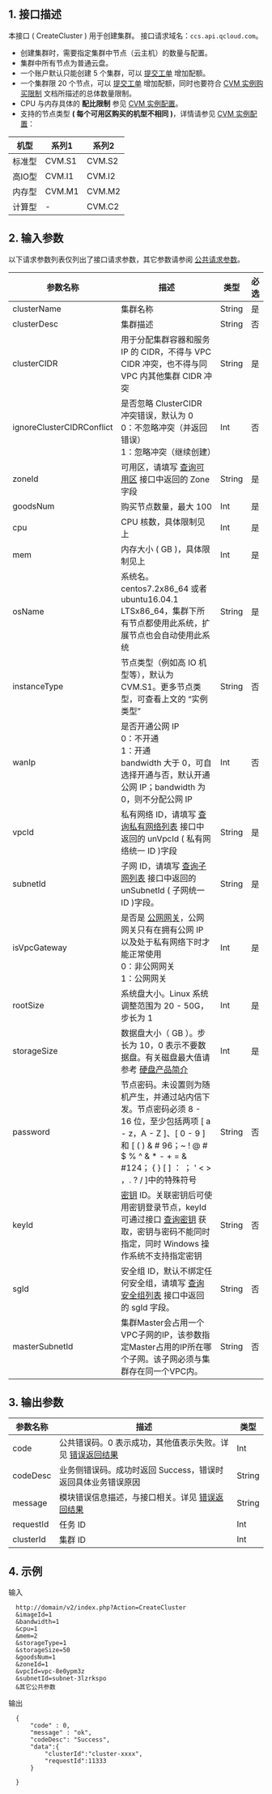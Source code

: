 ## 1. 接口描述
本接口 ( CreateCluster ) 用于创建集群。
接口请求域名：`ccs.api.qcloud.com`。

* 创建集群时，需要指定集群中节点（云主机）的数量与配置。
* 集群中所有节点为普通云盘。
* 一个账户默认只能创建 5 个集群，可以 [提交工单](http://console.tcecqpoc.fsphere.cn/workorder/category/create?level1_id=6&level2_id=350&level1_name=%E8%AE%A1%E7%AE%97%E4%B8%8E%E7%BD%91%E7%BB%9C&level2_name=%E5%AE%B9%E5%99%A8%E6%9C%8D%E5%8A%A1CCS) 增加配额。
* 一个集群限 20 个节点，可以 [提交工单](http://console.tcecqpoc.fsphere.cn/workorder/category/create?level1_id=6&level2_id=350&level1_name=%E8%AE%A1%E7%AE%97%E4%B8%8E%E7%BD%91%E7%BB%9C&level2_name=%E5%AE%B9%E5%99%A8%E6%9C%8D%E5%8A%A1CCS) 增加配额，同时也要符合 [CVM 实例购买限制](/doc/product/213/CVM%E5%AE%9E%E4%BE%8B%E8%B4%AD%E4%B9%B0%E9%99%90%E5%88%B6) 文档所描述的总体数量限制。
* CPU 与内存具体的 **配比限制** 参见 [CVM 实例配置](/doc/product/213/CVM%E5%AE%9E%E4%BE%8B%E9%85%8D%E7%BD%AE)。
* 支持的节点类型 **( 每个可用区购买的机型不相同 )**，详情请参见 [CVM 实例配置](/doc/product/213/CVM%E5%AE%9E%E4%BE%8B%E9%85%8D%E7%BD%AE)：

| 机型| 系列1 | 系列2 |
|---------|---------|---------|
| 标准型| CVM.S1| CVM.S2|
| 高IO型| CVM.I1| CVM.I2|
| 内存型| CVM.M1| CVM.M2|
| 计算型| -| CVM.C2|

## 2. 输入参数
以下请求参数列表仅列出了接口请求参数，其它参数请参阅 [公共请求参数](/document/product/457/9463)。

| 参数名称 | 描述 |类型 | 必选  | 
|---------|---------|---------|---------|
| clusterName|集群名称| String|是| 
| clusterDesc| 集群描述|String|否| 
| clusterCIDR| 用于分配集群容器和服务 IP 的 CIDR，不得与 VPC CIDR 冲突，也不得与同 VPC 内其他集群 CIDR 冲突|String|是| 
| ignoreClusterCIDRConflict | 是否忽略 ClusterCIDR 冲突错误，默认为 0<br>0：不忽略冲突（并返回错误）<br>1：忽略冲突（继续创建）|Int|否| 
| zoneId| 可用区，请填写 [查询可用区](/doc/api/213/9455) 接口中返回的 Zone 字段| String|是|
| goodsNum|购买节点数量，最大 100|Int|是| 
| cpu| CPU 核数，具体限制见上 |Int|是|  
| mem|  内存大小 ( GB )，具体限制见上 |Int|是| 
| osName| 系统名。centos7.2x86_64 或者 ubuntu16.04.1 LTSx86_64，集群下所有节点都使用此系统，扩展节点也会自动使用此系统|String| 是| 
| instanceType| 节点类型（例如高 IO 机型等），默认为 CVM.S1。更多节点类型，可查看上文的 “实例类型” |String|否| 
| wanIp| 是否开通公网 IP<br>0：不开通<br>1：开通<br>bandwidth 大于 0，可自选择开通与否，默认开通公网 IP；bandwidth 为 0，则不分配公网 IP| Int| 否|
| vpcId| 私有网络 ID，请填写 [查询私有网络列表](/doc/api/215/1372) 接口中返回的 unVpcId ( 私有网络统一 ID )字段| String| 是|
| subnetId| 子网 ID，请填写 [查询子网列表](/doc/api/215/1371) 接口中返回的 unSubnetId ( 子网统一 ID )字段。 |String|  是| 
| isVpcGateway| 是否是 [公网网关](/doc/product/215/3089#3.-.E5.90.91.E7.A7.81.E6.9C.89.E7.BD.91.E7.BB.9C.E4.B8.AD.E6.B7.BB.E5.8A.A0.E5.85.AC.E7.BD.91.E7.BD.91.E5.85.B3。)，公网网关只有在拥有公网 IP 以及处于私有网络下时才能正常使用<br>0：非公网网关<br>1：公网网关|Int|是|  
| rootSize|系统盘大小。Linux 系统调整范围为 20 - 50G，步长为 1| Int| 是| 
| storageSize| 数据盘大小（ GB ）。步长为 10，0 表示不要数据盘。有关磁盘最大值请参考 [硬盘产品简介](/doc/product/213/498)|Int| 是| 
| password| 节点密码。未设置则为随机产生，并通过站内信下发。节点密码必须 8 - 16 位，至少包括两项 [ a - z，A - Z ]、[ 0 - 9 ]  和  [ ( )  & # 96；~ ! @ # $ % ^ & * - + = & #124； { }  [ ] ： ； ' < > ，. ?  /  ]中的特殊符号|String| 否| 
| keyId| [密钥](/doc/product/213/503) ID。关联密钥后可使用密钥登录节点，keyId 可通过接口 [查询密钥](/doc/api/229/%E6%9F%A5%E8%AF%A2%E5%AF%86%E9%92%A5) 获取，密钥与密码不能同时指定，同时 Windows 操作系统不支持指定密钥| String| 否|
| sgId|  安全组 ID，默认不绑定任何安全组，请填写 [查询安全组列表](/doc/api/213/1232) 接口中返回的 sgId 字段。|String|否| 
| masterSubnetId|  集群Master会占用一个VPC子网的IP，该参数指定Master占用的IP所在哪个子网。该子网必须与集群存在同一个VPC内。 |String|否| 

## 3. 输出参数
 
| 参数名称 | 描述 |类型 |
|---------|---------|---------|
| code | 公共错误码。0 表示成功，其他值表示失败。详见 [错误返回结果](/doc/api/457/9469)|Int | 
| codeDesc | 业务侧错误码。成功时返回 Success，错误时返回具体业务错误原因|String |
| message | 模块错误信息描述，与接口相关。详见 [错误返回结果](/doc/api/457/9469)|String | 
| requestId|任务 ID |Int |
| clusterId|集群 ID |Int |

## 4. 示例
输入
```
  http://domain/v2/index.php?Action=CreateCluster
  &imageId=1
  &bandwidth=1
  &cpu=1
  &mem=2
  &storageType=1
  &storageSize=50
  &goodsNum=1
  &zoneId=1
  &vpcId=vpc-8e0ypm3z 
  &subnetId=subnet-3lzrkspo 
  &其它公共参数
```
输出
```
  {
      "code" : 0,
      "message" : "ok",
      "codeDesc": "Success",
      "data":{
	      "clusterId":"cluster-xxxx",
	      "requestId":11333
      }
      
  }

```
